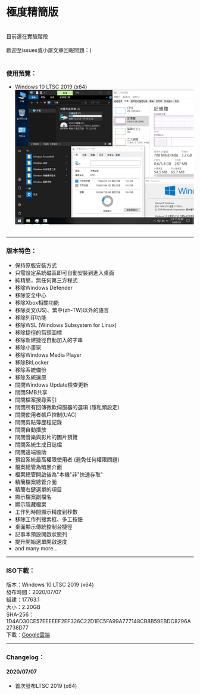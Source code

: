 # 極度精簡版

<br>
目前還在實驗階段
<br><br>
歡迎至issues或小屋文章回報問題：)
<br><br>

### 使用預覽：
- Windows 10 LTSC 2019 (x64)
![Win10_LTSC_(17763.1)_x64_20200707.png](/preview/Win10_LTSC_(17763.1)_x64_20200707.png)
<br><br>

----

### 版本特色：
- 保持原版安裝方式
- 只需設定系統磁區即可自動安裝到進入桌面
- 純精簡，無任何第三方程式
- 移除Windows Defender
- 移除安全中心
- 移除Xbox相關功能
- 移除英文(US)、繁中(zh-TW)以外的語言
- 移除列印功能
- 移除WSL (Windows Subsystem for Linux)
- 移除捷徑的箭頭圖標
- 移除新建捷徑自動加入的字串
- 移除小畫家
- 移除Windows Media Player
- 移除BitLocker
- 移除系統備份
- 移除系統還原
- 關閉Windows Update檢查更新
- 關閉SMB共享
- 關閉檔案搜尋索引
- 關閉所有回傳微軟伺服器的選項 (隱私類設定)
- 關閉使用者帳戶控制(UAC)
- 關閉剪貼簿歷程記錄
- 關閉自動播放
- 關閉音樂與影片的圖片預覽
- 關閉系統生成日誌檔
- 關閉遠端協助
- 預設系統最高權限使用者 (避免任何權限問題)
- 檔案總管為暗黑介面
- 檔案總管開啟後為"本機"非"快速存取"
- 精簡檔案總管介面
- 精簡右鍵選單的項目
- 顯示檔案副檔名
- 顯示隱藏檔案
- 工作列時間顯示精度到秒數
- 移除工作列搜索框、多工按鈕
- 桌面顯示傳統控制台捷徑
- 記事本預設開啟狀態列
- 提升開始選單開啟速度
- and many more...

----

### ISO下載：
版本：Windows 10 LTSC 2019 (x64)<br>
發布時間：2020/07/07<br>
組建：17763.1<br>
大小：2.20GB<br>
SHA-256：1D4AD30CE57EEEEEF2EF326C22D1EC5FA99A777148CB8B59EBDC8296A2738D77<br>
下載：[Google雲端](http://tiny.cc/win10_ltsc_x64_20200707)<br>

----

### Changelog：
#### 2020/07/07
- 首次發布LTSC 2019 (x64)

